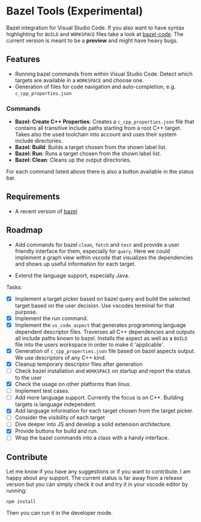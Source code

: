 # Bazel Tools (Experimental)

Bazel integration for Visual Studio Code. If you also want to have syntax highlighting for `BUILD` and `WORKSPACE` files take a look at [bazel-code](https://github.com/devoncarew/bazel-code). The current version is meant to be a **preview** and might have heavy bugs.

## Features

* Running bazel commands from within Visual Studio Code. Detect which targets are available in a `WORKSPACE` and choose one.
* Generation of files for code navigation and auto-completion, e.g. `c_cpp_properties.json`

### Commands

* **Bazel: Create C++ Properties**: Creates a `c_cpp_properties.json` file that contains all transitive include paths starting from a root C++ target. Takes also the used toolchain into account and uses their system include directories.
* **Bazel: Build**: Builds a target chosen from the shown label list.
* **Bazel: Run**: Runs a target chosen from the shown label list.
* **Bazel: Clean**: Cleans up the output directories.

For each command listed above there is also a button available in the status bar.

## Requirements

* A recent version of [bazel](https://www.bazel.build/)

## Roadmap

- Add commands for bazel `clean`, `fetch` and `test` and provide a user friendly interface for them, especially for `query`. Here we could implement a graph view within vscode that visualizes the dependencies and shows up useful information for each target.

- Extend the language support, especially Java.

Tasks:
- [x] Implement a target picker based on bazel query and build the selected target based on the user decision. Use vscodes terminal for that purpose.
- [x] Implement the run command.
- [x] Implement the `vs_code_aspect` that generates programming language dependent descriptor files. Traverses all C++ dependencies and outputs all include paths known to bazel. Installs the aspect as well as a `BUILD` file into the users workspace in order to make it 'applicable'.
- [x] Generation of `c_cpp_properties.json` file based on bazel aspects output. We use descriptors of any C++ kind.
- [x] Cleanup temporary descriptor files after generation
- [ ] Check bazel installation and `WORKSPACE` on startup and report the status to the user
- [x] Check the usage on other platforms than linux.
- [ ] Implement test cases.
- [ ] Add more language support. Currently the focus is on C++. Building targets is language independent.
- [x] Add language information for each target chosen from the target picker.
- [ ] Consider the visibility of each target
- [ ] Dive deeper into JS and develop a solid extension architecture.
- [x] Provide buttons for build and run.
- [ ] Wrap the bazel commands into a class with a handy interface.

## Contribute
Let me know if you have any suggestions or if you want to contribute. I am happy about any support. The current status is far away from a release version but you can simply check it out and try it in your vscode editor by running:
```shell
npm install
```
Then you can run it in the developer mode.